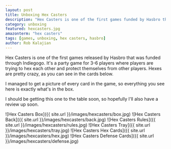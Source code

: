 ```yaml
---
layout: post
title: Unboxing Hex Casters
description: "Hex Casters is one of the first games funded by Hasbro through Indiegogo. Let's look inside."
category: unboxing
featured: hexcasters.jpg
amazonterm: "hex casters"
tags: [games, unboxing, hex casters, hasbro]
author: Rob Kalajian
---
```


Hex Casters is one of the first games released by Hasbro that was funded through Indiegogo. It's a party game for 3-6 players where players are trying to hex each other and protect themselves from other players. Hexes are pretty crazy, as you can see in the cards below.

I managed to get a picture of every card in the game, so everything you see here is exactly what's in the box.

I should be getting this one to the table soon, so hopefully I'll also have a review up soon.

![Hex Casters Box]({{ site.url }}/images/hexcasters/box.jpg)
![Hex Casters Back]({{ site.url }}/images/hexcasters/back.jpg)
![Hex Casters Rules]({{ site.url }}/images/hexcasters/rules.jpg)
![Hex Casters Tray]({{ site.url }}/images/hexcasters/tray.jpg)
![Hex Casters Hex Cards]({{ site.url }}/images/hexcasters/hex.jpg)
![Hex Casters Defense Cards]({{ site.url }}/images/hexcasters/defense.jpg)
